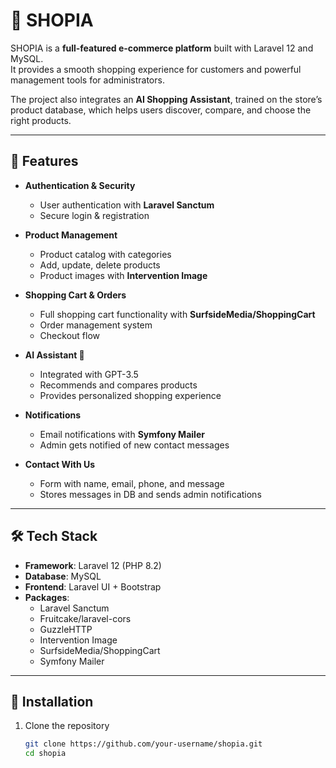 # 🛒 SHOPIA

SHOPIA is a **full-featured e-commerce platform** built with Laravel 12 and MySQL.  
It provides a smooth shopping experience for customers and powerful management tools for administrators.

The project also integrates an **AI Shopping Assistant**, trained on the store’s product database, which helps users discover, compare, and choose the right products.

---

## 🚀 Features

- **Authentication & Security**
    - User authentication with **Laravel Sanctum**
    - Secure login & registration

- **Product Management**
    - Product catalog with categories
    - Add, update, delete products
    - Product images with **Intervention Image**

- **Shopping Cart & Orders**
    - Full shopping cart functionality with **SurfsideMedia/ShoppingCart**
    - Order management system
    - Checkout flow

- **AI Assistant 🤖**
    - Integrated with GPT-3.5
    - Recommends and compares products
    - Provides personalized shopping experience

- **Notifications**
    - Email notifications with **Symfony Mailer**
    - Admin gets notified of new contact messages

- **Contact With Us**
    - Form with name, email, phone, and message
    - Stores messages in DB and sends admin notifications

---

## 🛠️ Tech Stack

- **Framework**: Laravel 12 (PHP 8.2)
- **Database**: MySQL
- **Frontend**: Laravel UI + Bootstrap
- **Packages**:
    - Laravel Sanctum
    - Fruitcake/laravel-cors
    - GuzzleHTTP
    - Intervention Image
    - SurfsideMedia/ShoppingCart
    - Symfony Mailer

---

## 📂 Installation

1. Clone the repository
   ```bash
   git clone https://github.com/your-username/shopia.git
   cd shopia
